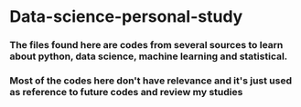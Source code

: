 # Data-science-personal-study

### The files found here are codes from several sources to learn about python, data science, machine learning and statistical.
### Most of the codes here don't have relevance and it's just used as reference to future codes and review my studies
